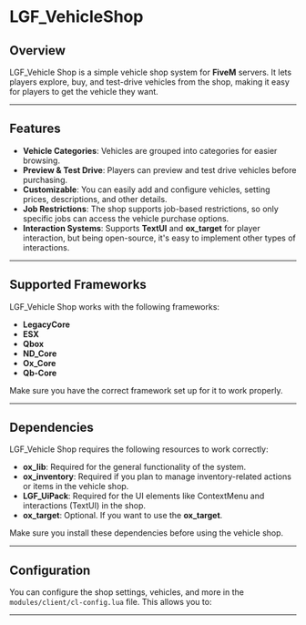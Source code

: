 # LGF_VehicleShop

## Overview

LGF_Vehicle Shop is a simple vehicle shop system for **FiveM** servers. It lets players explore, buy, and test-drive vehicles from the shop, making it easy for players to get the vehicle they want.

---

## Features

- **Vehicle Categories**: Vehicles are grouped into categories for easier browsing.
- **Preview & Test Drive**: Players can preview and test drive vehicles before purchasing.
- **Customizable**: You can easily add and configure vehicles, setting prices, descriptions, and other details.
- **Job Restrictions**: The shop supports job-based restrictions, so only specific jobs can access the vehicle purchase options.
- **Interaction Systems**: Supports **TextUI** and **ox_target** for player interaction, but being open-source, it's easy to implement other types of interactions.

---

## Supported Frameworks

LGF_Vehicle Shop works with the following frameworks:

- **LegacyCore**
- **ESX**
- **Qbox**
- **ND_Core**
- **Ox_Core**
- **Qb-Core**

Make sure you have the correct framework set up for it to work properly.

---

## Dependencies

LGF_Vehicle Shop requires the following resources to work correctly:

- **ox_lib**: Required for the general functionality of the system.
- **ox_inventory**: Required if you plan to manage inventory-related actions or items in the vehicle shop.
- **LGF_UiPack**: Required for the UI elements like ContextMenu and interactions (TextUI) in the shop.
- **ox_target**: Optional. If you want to use the **ox_target**.

Make sure you install these dependencies before using the vehicle shop.

---

## Configuration

You can configure the shop settings, vehicles, and more in the `modules/client/cl-config.lua` file. This allows you to:

---
